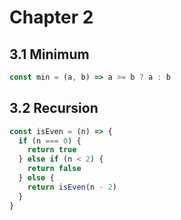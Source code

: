 # Chapter 2

## 3.1 Minimum
```javascript
const min = (a, b) => a >= b ? a : b
```

## 3.2 Recursion
```javascript
const isEven = (n) => {
  if (n === 0) {
    return true
  } else if (n < 2) {
    return false
  } else {
    return isEven(n - 2)
  }
}
```